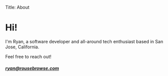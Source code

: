 Title: About

# Hi!

I'm Ryan, a software developer and all-around tech enthusiast based in San Jose, California.

Feel free to reach out!

##### ryan@rousebrowse.com